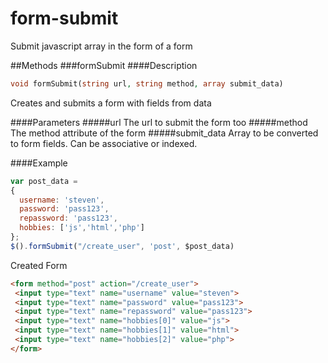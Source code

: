 # form-submit
Submit javascript array in the form of a form

##Methods 
###formSubmit
####Description
```php
void formSubmit(string url, string method, array submit_data)
```
Creates and submits a form with fields from data

####Parameters
#####url
  The url to submit the form too
#####method 
  The method attribute of the form
#####submit_data 
  Array to be converted to form fields. Can be associative or indexed.
  
####Example
  ```javascript
  var post_data =
  {
    username: 'steven', 
    password: 'pass123',
    repassword: 'pass123',
    hobbies: ['js','html','php']
  };
  $().formSubmit("/create_user", 'post', $post_data)
  ```
  Created Form
  ```html
  <form method="post" action="/create_user">
   <input type="text" name="username" value="steven">
   <input type="text" name="password" value="pass123">
   <input type="text" name="repassword" value="pass123">
   <input type="text" name="hobbies[0]" value="js">
   <input type="text" name="hobbies[1]" value="html">
   <input type="text" name="hobbies[2]" value="php">
  </form>
  ```
  
  
